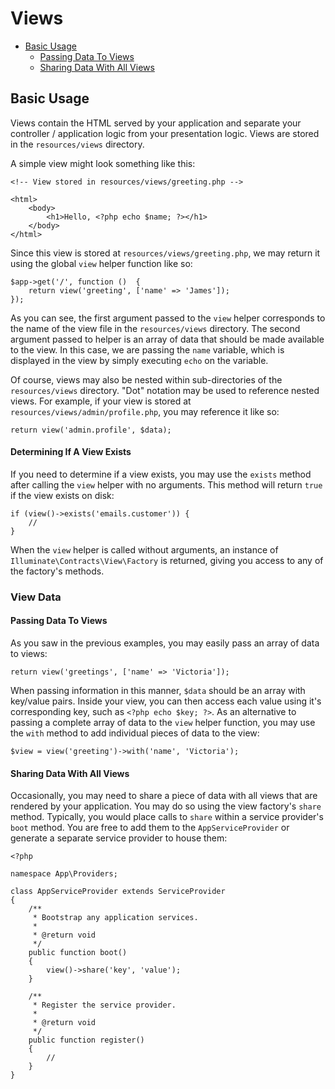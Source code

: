 # Views

- [Basic Usage](#basic-usage)
	- [Passing Data To Views](#passing-data-to-views)
	- [Sharing Data With All Views](#sharing-data-with-all-views)

## Basic Usage

Views contain the HTML served by your application and separate your controller / application logic from your presentation logic. Views are stored in the `resources/views` directory.

A simple view might look something like this:

	<!-- View stored in resources/views/greeting.php -->

	<html>
		<body>
			<h1>Hello, <?php echo $name; ?></h1>
		</body>
	</html>

Since this view is stored at `resources/views/greeting.php`, we may return it using the global `view` helper function like so:

	$app->get('/', function ()	{
		return view('greeting', ['name' => 'James']);
	});

As you can see, the first argument passed to the `view` helper corresponds to the name of the view file in the `resources/views` directory. The second argument passed to helper is an array of data that should be made available to the view. In this case, we are passing the `name` variable, which is displayed in the view by simply executing `echo` on the variable.

Of course, views may also be nested within sub-directories of the `resources/views` directory. "Dot" notation may be used to reference nested views. For example, if your view is stored at `resources/views/admin/profile.php`, you may reference it like so:

	return view('admin.profile', $data);

#### Determining If A View Exists

If you need to determine if a view exists, you may use the `exists` method after calling the `view` helper with no arguments. This method will return `true` if the view exists on disk:

	if (view()->exists('emails.customer')) {
		//
	}

When the `view` helper is called without arguments, an instance of `Illuminate\Contracts\View\Factory` is returned, giving you access to any of the factory's methods.

### View Data

#### Passing Data To Views

As you saw in the previous examples, you may easily pass an array of data to views:

	return view('greetings', ['name' => 'Victoria']);

When passing information in this manner, `$data` should be an array with key/value pairs. Inside your view, you can then access each value using it's corresponding key, such as `<?php echo $key; ?>`. As an alternative to passing a complete array of data to the `view` helper function, you may use the `with` method to add individual pieces of data to the view:

	$view = view('greeting')->with('name', 'Victoria');

#### Sharing Data With All Views

Occasionally, you may need to share a piece of data with all views that are rendered by your application. You may do so using the view factory's `share` method. Typically, you would place calls to `share` within a service provider's `boot` method. You are free to add them to the `AppServiceProvider` or generate a separate service provider to house them:

	<?php

	namespace App\Providers;

	class AppServiceProvider extends ServiceProvider
	{
	    /**
	     * Bootstrap any application services.
	     *
	     * @return void
	     */
		public function boot()
		{
			view()->share('key', 'value');
		}

		/**
		 * Register the service provider.
		 *
		 * @return void
		 */
		public function register()
		{
			//
		}
	}
